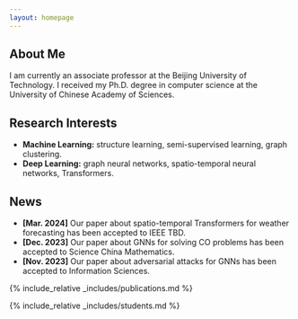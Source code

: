 ```yaml
---
layout: homepage
---
```


## About Me

I am currently an associate professor at the Beijing University of Technology. I received my Ph.D. degree in computer science at the University of Chinese Academy of Sciences.

## Research Interests

- **Machine Learning:** structure learning, semi-supervised learning, graph clustering.
- **Deep Learning:** graph neural networks, spatio-temporal neural networks, Transformers.

## News

- **[Mar. 2024]** Our paper about spatio-temporal Transformers for weather forecasting has been accepted to IEEE TBD.
- **[Dec. 2023]** Our paper about GNNs for solving CO problems has been accepted to Science China Mathematics.
- **[Nov. 2023]** Our paper about adversarial attacks for GNNs has been accepted to Information Sciences.


{% include_relative _includes/publications.md %}


{% include_relative _includes/students.md %}

